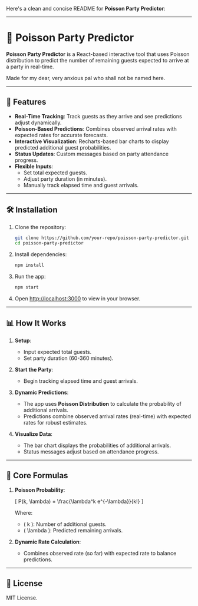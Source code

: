 Here's a clean and concise README for **Poisson Party Predictor**:

---

# 🎉 Poisson Party Predictor

**Poisson Party Predictor** is a React-based interactive tool that uses Poisson distribution to predict the number of remaining guests expected to arrive at a party in real-time. 

Made for my dear, very anxious pal who shall not be named here. 

---

## 🚀 Features

- **Real-Time Tracking**: Track guests as they arrive and see predictions adjust dynamically.
- **Poisson-Based Predictions**: Combines observed arrival rates with expected rates for accurate forecasts.
- **Interactive Visualization**: Recharts-based bar charts to display predicted additional guest probabilities.
- **Status Updates**: Custom messages based on party attendance progress.
- **Flexible Inputs**: 
  - Set total expected guests.
  - Adjust party duration (in minutes).
  - Manually track elapsed time and guest arrivals.

---

## 🛠️ Installation

1. Clone the repository:

   ```bash
   git clone https://github.com/your-repo/poisson-party-predictor.git
   cd poisson-party-predictor
   ```

2. Install dependencies:

   ```bash
   npm install
   ```

3. Run the app:

   ```bash
   npm start
   ```

4. Open [http://localhost:3000](http://localhost:3000) to view in your browser.

---

## 📊 How It Works

1. **Setup**:
   - Input expected total guests.
   - Set party duration (60-360 minutes).

2. **Start the Party**:
   - Begin tracking elapsed time and guest arrivals.

3. **Dynamic Predictions**:
   - The app uses **Poisson Distribution** to calculate the probability of additional arrivals.
   - Predictions combine observed arrival rates (real-time) with expected rates for robust estimates.

4. **Visualize Data**:
   - The bar chart displays the probabilities of additional arrivals.
   - Status messages adjust based on attendance progress.

---


## 🧮 Core Formulas

1. **Poisson Probability**:

   \[
   P(k, \lambda) = \frac{\lambda^k e^{-\lambda}}{k!}
   \]

   Where:
   - \( k \): Number of additional guests.
   - \( \lambda \): Predicted remaining arrivals.

2. **Dynamic Rate Calculation**:
   - Combines observed rate (so far) with expected rate to balance predictions.

---

## 📝 License

MIT License.
